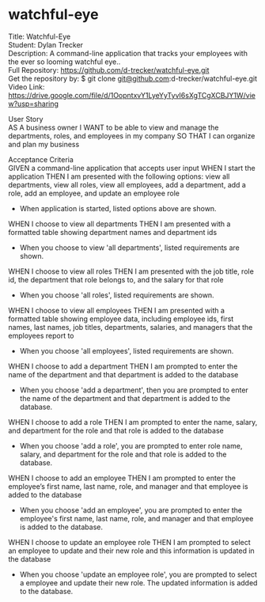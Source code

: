 # watchful-eye

Title: Watchful-Eye</br>
Student: Dylan Trecker</br>
Description: A command-line application that tracks your employees with the ever so looming watchful eye..</br>
Full Repository: https://github.com/d-trecker/watchful-eye.git</br>
Get the repository by: $ git clone git@github.com:d-trecker/watchful-eye.git </br>
Video Link: https://drive.google.com/file/d/1OopntxvY1LyeYyTyvI6sXgTCgXCBJY1W/view?usp=sharing </br>

User Story</br>
AS A business owner
I WANT to be able to view and manage the departments, roles, and employees in my company
SO THAT I can organize and plan my business

Acceptance Criteria</br>
GIVEN a command-line application that accepts user input
WHEN I start the application
THEN I am presented with the following options: view all departments, view all roles, view all employees, add a department, add a role, add an employee, and update an employee role

- When application is started, listed options above are shown.

WHEN I choose to view all departments
THEN I am presented with a formatted table showing department names and department ids

- When you choose to view 'all departments', listed requirements are shown. 

WHEN I choose to view all roles
THEN I am presented with the job title, role id, the department that role belongs to, and the salary for that role

- When you choose 'all roles', listed requirements are shown. 

WHEN I choose to view all employees
THEN I am presented with a formatted table showing employee data, including employee ids, first names, last names, job titles, departments, salaries, and managers that the employees report to

- When you choose 'all employees', listed requirements are shown. 

WHEN I choose to add a department
THEN I am prompted to enter the name of the department and that department is added to the database

- When you choose 'add a department', then you are prompted to enter the name of the department and that department is added to the database. 

WHEN I choose to add a role
THEN I am prompted to enter the name, salary, and department for the role and that role is added to the database

- When you choose 'add a role', you are prompted to enter role name, salary, and department for the role and that role is added to the database. 

WHEN I choose to add an employee
THEN I am prompted to enter the employee’s first name, last name, role, and manager and that employee is added to the database

- When you choose 'add an employee', you are prompted to enter the employee's first name, last name, role, and manager and that employee is added to the database.

WHEN I choose to update an employee role
THEN I am prompted to select an employee to update and their new role and this information is updated in the database 

- When you choose 'update an employee role', you are prompted to select a employee and update their new role. The updated information is added to the database. 